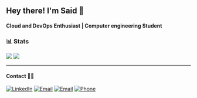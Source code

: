 ## Hey there! I'm Said 🙂
#### Cloud and DevOps Enthusiast | Computer engineering Student
### 📊 Stats
[![](https://komarev.com/ghpvc/?username=saidxyz&color=blue&label=Profile%20Views)](https://github.com/saidxyz/saidxyz/)
[![](https://img.shields.io/github/followers/saidxyz?label=GitHub%20Followers)](https://github.com/saidxyz)

---
#### Contact 🤝🏻
<p>
<a href="https://www.linkedin.com/in/said-nasser/"><img alt="LinkedIn" src="https://img.shields.io/badge/LinkedIn-blue?style=flat-square&logo=linkedin"></a>  
<a href="mailto:said_nasser96@hotmail.com"><img alt="Email" src="https://img.shields.io/badge/Email-said_nasser96@hotmail.com-yellow?style=flat-square&logo=outlook"></a>
<a href="mailto:ssa171@uit.no"><img alt="Email" src="https://img.shields.io/badge/Email-ssa171@uit.no-green?style=flat-square&logo=microsoft"></a>
<a href="tel:+4798810196"><img alt="Phone" src="https://img.shields.io/badge/Phone-%2B47%2098810196-white?style=flat-square&logo=phone"></a>
</p>
